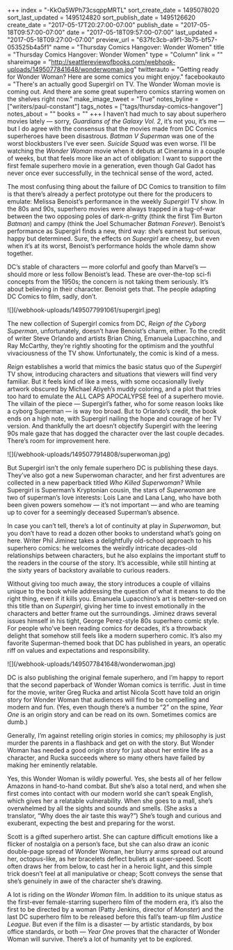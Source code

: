 +++
index = "-KkOa5WPh73csqppMRTL"
sort_create_date = 1495078020
sort_last_updated = 1495124820
sort_publish_date = 1495126620
create_date = "2017-05-17T20:27:00-07:00"
publish_date = "2017-05-18T09:57:00-07:00"
date = "2017-05-18T09:57:00-07:00"
last_updated = "2017-05-18T09:27:00-07:00"
preview_url = "637fc3cb-a9f1-3b75-bf57-053525b4a5f1"
name = "Thursday Comics Hangover: Wonder Women"
title = "Thursday Comics Hangover: Wonder Women"
type = "Column"
link = ""
shareimage = "http://seattlereviewofbooks.com/webhook-uploads/1495077841648/wonderwoman.jpg"
twitterauto = "Getting ready for Wonder Woman? Here are some comics you might enjoy."
facebookauto = "There's an actually good Supergirl on TV. The Wonder Woman movie is coming out. And there are some great superhero comics starring women on the shelves right now."
make_image_tweet = "True"
notes_byline = ["writers/paul-constant"]
tags_notes = ["tags/thursday-comics-hangover"]
notes_about = ""
books = ""
+++
I haven’t had much to say about superhero movies lately — sorry, *Guardians of the Galaxy Vol. 2*, it’s not you, it’s me — but I do agree with the consensus that the movies made from DC Comics superheroes have been disastrous. *Batman V Superman* was one of the worst blockbusters I’ve ever seen. *Suicide Squad* was even worse. I’ll be watching the *Wonder Woman* movie when it debuts at Cinerama in a couple of weeks, but that feels more like an act of obligation: I want to support the first female superhero movie in a generation, even though Gal Gadot has never once ever successfully, in the technical sense of the word, acted. 

The most confusing thing about the failure of DC Comics to transition to film is that there’s already a perfect prototype out there for the producers to emulate: Melissa Benoist’s performance in the weekly *Supergirl* TV show. In the 80s and 90s, superhero movies were always trapped in a tug-of-war between the two opposing poles of dark-n-gritty (think the first Tim Burton *Batman*) and campy (think the Joel Schumacher *Batman Forever*). Benoist’s performance as Supergirl finds a new, third way: she’s earnest but serious, happy but determined. Sure, the effects on *Supergirl* are cheesy, but even when it’s at its worst, Benoist’s performance holds the whole damn show together. 

DC’s stable of characters — more colorful and goofy than Marvel’s — should more or less follow Benoist’s lead. These are over-the-top sci-fi concepts from the 1950s; the concern is not taking them seriously. It’s about believing in their character. Benoist gets that. The people adapting DC Comics to film, sadly, don’t.

<p class="image-left">![](/webhook-uploads/1495077991061/supergirl.jpeg)</p>

The new collection of Supergirl comics from DC, *Reign of the Cyborg Superman*, unfortunately, doesn’t have Benoist’s charm, either. To the credit of writer Steve Orlando and artists Brian Ching, Emanuela Lupacchino, and Ray McCarthy, they’re rightly shooting for the optimism and the youthful vivaciousness of the TV show. Unfortunately, the comic is kind of a mess.

*Reign* establishes a world that mimics the basic status quo of the *Supergirl* TV show, introducing characters and situations that viewers will find very familiar. But it feels kind of like a mess, with some occasionally lively artwork obscured by Michael Atiyeh’s muddy coloring, and a plot that tries too hard to emulate the ALL CAPS APOCALYPSE feel of a superhero movie. The villain of the piece — Supergirl’s father, who for some reason looks like a cyborg Superman — is way too broad. But to Orlando’s credit, the book ends on a high note, with Supergirl nailing the hope and courage of her TV version. And thankfully the art doesn’t objectify Supergirl with the leering 90s male gaze that has dogged the character over the last couple decades. There’s room for improvement here.

<p class="image-left">![](/webhook-uploads/1495077914808/superwoman.jpg)</p>

But Supergirl isn’t the only female superhero DC is publishing these days. They’ve also got a new Superwoman character, and her first adventures are collected in a new paperback titled *Who Killed Superwoman?* While Supergirl is Superman’s Kryptonian cousin, the stars of *Superwoman* are two of superman’s love interests: Lois Lane and Lana Lang, who have both been given powers somehow — it’s not important — and who are teaming up to cover for a seemingly deceased Superman’s absence. 

In case you can’t tell, there’s a lot of continuity at play in *Superwoman*, but you don’t have to read a dozen other books to understand what’s going on here. Writer Phil Jiminez takes a delightfully old-school approach to his superhero comics: he welcomes the weirdly intricate decades-old relationships between characters, but he also explains the important stuff to the readers in the course of the story. It’s accessible, while still hinting at the sixty years of backstory available to curious readers.

Without giving too much away, the story introduces a couple of villains unique to the book while addressing the question of what it means to do the right thing, even if it kills you. Emanuela Lupacchino’s art is better-served on this title than on *Supergirl*, giving her time to invest emotionally in the characters and better frame out the surroundings. Jiminez draws several issues himself in his tight, George Perez-style 80s superhero comic style. For people who’ve been reading comics for decades, it’s a throwback delight that somehow still feels like a modern superhero comic. It’s also my favorite Superman-themed book that DC has published in years, an operatic riff on values and expectations and responsibility.

<p class="image-left">![](/webhook-uploads/1495077841648/wonderwoman.jpg)</p>

DC is also publishing the original female superhero, and I’m happy to report that the second paperback of Wonder Woman comics is terrific. Just in time for the movie, writer Greg Rucka and artist Nicola Scott have told an origin story for Wonder Woman that audiences will find to be compelling and modern and fun. (Yes, even though there’s a number “2” on the spine, *Year One* is an origin story and can be read on its own. Sometimes comics are dumb.) 

Generally, I’m against retelling origin stories in comics; my philosophy is just murder the parents in a flashback and get on with the story. But Wonder Woman has needed a good origin story for just about her entire life as a character, and Rucka succeeds where so many others have failed by making her eminently relatable.

Yes, this Wonder Woman is wildly powerful. Yes, she bests all of her fellow Amazons in hand-to-hand combat. But she’s also a total nerd, and when she first comes into contact with our modern world she can’t speak English, which gives her a relatable vulnerability. When she goes to a mall, she’s overwhelmed by all the sights and sounds and smells. (She asks a translator, “Why does the air taste this way?”) She’s tough and curious and exuberant, expecting the best and preparing for the worst.

Scott is a gifted superhero artist. She can capture difficult emotions like a flicker of nostalgia on a person’s face, but she can also draw an iconic double-page spread of Wonder Woman, her blurry arms spread out around her, octopus-like, as her bracelets deflect bullets at super-speed. Scott often draws her from below, to cast her in a heroic light, and this simple trick doesn’t feel at all manipulative or cheap; Scott conveys the sense that she’s genuinely in awe of the character she’s drawing.

A lot is riding on the *Wonder Woman* film. In addition to its unique status as the first-ever female-starring superhero film of the modern era, it’s also the first to be directed by a woman (Patty Jenkins, director of *Monster*) and the last DC superhero film to be released before this fall’s team-up film *Justice League*. But even if the film is a disaster — by artistic standards, by box office standards, or both — *Year One* proves that the character of Wonder Woman will survive. There’s a lot of humanity yet to be explored.
